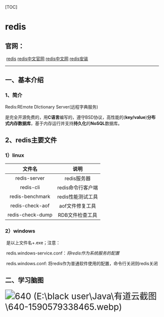 [TOC]

# redis



## 官网：

​			[redis](https://redis.io/ )       	[redis中文官网](	http://www.redis.cn/)	 	[redis中文网](https://www.redis.com.cn/redis-tutorial)			[redis安装](https://github.com/microsoftarchive/redis/releases/tag/win-3.2.100)



------



## 一、基本介绍



### 1、简介

Redis:REmote DIctionary Server(远程字典服务)

是完全开源免费的，用**C语言**编写的，遵守BSD协议，高性能的(**key/value**)**分布式内存数据库**，基于内存运行并支持**持久化**的**NoSQL**数据库。

## 2、redis主要文件

### 1）linux

|      文件名      |       说明        |
| :--------------: | :---------------: |
|   redis-server   |    redis服务器    |
|    redis-cli     | redis命令行客户端 |
| redis-benchmark  | redis性能测试工具 |
| redis-check-aof  |  aof文件修复工具  |
| redis-check-dump |  RDB文件检查工具  |

### 2）windows

​	是以上文件名+.exe；注意：

​	redis.windows-service.conf：*将redis作为系统服务的配置*

​	redis.windows.conf:					将redis作为普通软件使用的配置，命令行关闭则redis关闭









## 二、学习脑图

<img src="https://mmbiz.qpic.cn/mmbiz_jpg/uChmeeX1FpxkH6kQjCqAqenNp6ricfkKO8dyZ9W5olSoxiaT7RngWc35DC0cYsk0T0jskpn0037CuzAPV9STibxlg/640?wx_fmt=jpeg&amp;tp=webp&amp;wxfrom=5&amp;wx_lazy=1&amp;wx_co=1" alt="640 (E:\black user\Java\有道云截图\640-1590579338465.webp)" style="zoom:200%;" />













